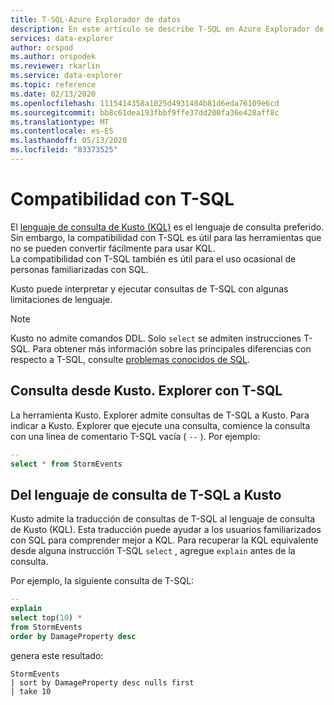 ```yaml
---
title: T-SQL-Azure Explorador de datos
description: En este artículo se describe T-SQL en Azure Explorador de datos.
services: data-explorer
author: orspod
ms.author: orspodek
ms.reviewer: rkarlin
ms.service: data-explorer
ms.topic: reference
ms.date: 02/13/2020
ms.openlocfilehash: 1115414358a1025d4931484b81d6eda76109e6cd
ms.sourcegitcommit: bb8c61dea193fbbf9ffe37dd200fa36e428aff8c
ms.translationtype: MT
ms.contentlocale: es-ES
ms.lasthandoff: 05/13/2020
ms.locfileid: "83373525"
---
```

# <a name="t-sql-support"></a>Compatibilidad con T-SQL

El [lenguaje de consulta de Kusto (KQL)](../../query/index.md) es el lenguaje de consulta preferido.
Sin embargo, la compatibilidad con T-SQL es útil para las herramientas que no se pueden convertir fácilmente para usar KQL.  
La compatibilidad con T-SQL también es útil para el uso ocasional de personas familiarizadas con SQL.

Kusto puede interpretar y ejecutar consultas de T-SQL con algunas limitaciones de lenguaje.

> [!NOTE]
> Kusto no admite comandos DDL. Solo `select` se admiten instrucciones T-SQL. Para obtener más información sobre las principales diferencias con respecto a T-SQL, consulte [problemas conocidos de SQL](./sqlknownissues.md).

## <a name="querying-from-kustoexplorer-with-t-sql"></a>Consulta desde Kusto. Explorer con T-SQL

La herramienta Kusto. Explorer admite consultas de T-SQL a Kusto.
Para indicar a Kusto. Explorer que ejecute una consulta, comience la consulta con una línea de comentario T-SQL vacía ( `--` ). Por ejemplo:

```sql
--
select * from StormEvents
```

## <a name="from-t-sql-to-kusto-query-language"></a>Del lenguaje de consulta de T-SQL a Kusto

Kusto admite la traducción de consultas de T-SQL al lenguaje de consulta de Kusto (KQL). Esta traducción puede ayudar a los usuarios familiarizados con SQL para comprender mejor a KQL.
Para recuperar la KQL equivalente desde alguna instrucción T-SQL `select` , agregue `explain` antes de la consulta.

Por ejemplo, la siguiente consulta de T-SQL:

```sql
--
explain
select top(10) *
from StormEvents
order by DamageProperty desc
```

genera este resultado:

```kusto
StormEvents
| sort by DamageProperty desc nulls first
| take 10
```
